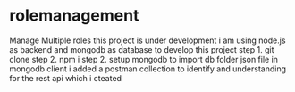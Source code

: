# rolemanagement
Manage Multiple roles
this project is under development
i am using node.js as backend and mongodb as database to develop this project 
step 1. git clone
step 2. npm i
step 2. setup mongodb to import db folder json file in mongodb client
i added a postman collection to identify and understanding for the rest api which i cteated
